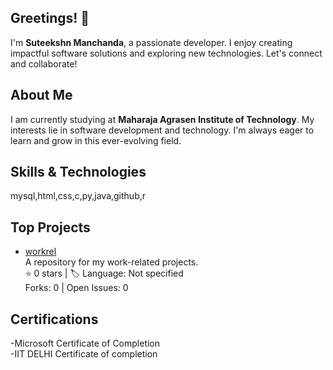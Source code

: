 ## Greetings! 👋

I'm **Suteekshn Manchanda**, a passionate developer. I enjoy creating impactful software solutions and exploring new technologies. Let's connect and collaborate!

## About Me

I am currently studying at **Maharaja Agrasen Institute of Technology**. My interests lie in software development and technology. I'm always eager to learn and grow in this ever-evolving field.

## Skills & Technologies

mysql,html,css,c,py,java,github,r

## Top Projects

- [workrel](https://github.com/Suteexxx/workrel)  
  A repository for my work-related projects.  
  ⭐️ 0 stars  |  🏷️ Language: Not specified  
  Forks: 0 | Open Issues: 0

## Certifications

-Microsoft Certificate of Completion <br>
-IIT DELHI Certificate of completion <br>
